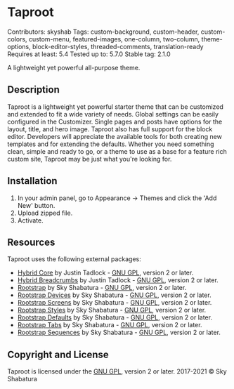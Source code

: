 # Taproot

Contributors: skyshab
Tags: custom-background, custom-header, custom-colors, custom-menu, featured-images, one-column, two-column, theme-options, block-editor-styles, threaded-comments, translation-ready
Requires at least: 5.4
Tested up to: 5.7.0
Stable tag: 2.1.0

A lightweight yet powerful all-purpose theme.

## Description

Taproot is a lightweight yet powerful starter theme that can be customized and extended to fit a wide variety of needs. Global settings can be easily configured in the Customizer. Single pages and posts have options for the layout, title, and hero image. Taproot also has full support for the block editor. Developers will appreciate the available tools for both creating new templates and for extending the defaults. Whether you need something clean, simple and ready to go, or a theme to use as a base for a feature rich custom site, Taproot may be just what you're looking for.

## Installation

1. In your admin panel, go to Appearance -> Themes and click the 'Add New' button.
2. Upload zipped file.
3. Activate.

## Resources

Taproot uses the following external packages:

-   [Hybrid Core](https://github.com/justintadlock/hybrid-core) by Justin Tadlock - [GNU GPL](https://www.gnu.org/licenses/gpl-2.0.html), version 2 or later.
-   [Hybrid Breadcrumbs](https://github.com/justintadlock/hybrid-breadcrumbs) by Justin Tadlock - [GNU GPL](https://www.gnu.org/licenses/gpl-2.0.html), version 2 or later.
-   [Rootstrap](https://github.com/skyshab/rootstrap) by Sky Shabatura - [GNU GPL](https://www.gnu.org/licenses/gpl-2.0.html), version 2 or later.
-   [Rootstrap Devices](https://github.com/skyshab/rootstrap-devices) by Sky Shabatura - [GNU GPL](https://www.gnu.org/licenses/gpl-2.0.html), version 2 or later.
-   [Rootstrap Screens](https://github.com/skyshab/rootstrap-screens) by Sky Shabatura - [GNU GPL](https://www.gnu.org/licenses/gpl-2.0.html), version 2 or later.
-   [Rootstrap Styles](https://github.com/skyshab/rootstrap-styles) by Sky Shabatura - [GNU GPL](https://www.gnu.org/licenses/gpl-2.0.html), version 2 or later.
-   [Rootstrap Defaults](https://github.com/skyshab/rootstrap-defaults) by Sky Shabatura - [GNU GPL](https://www.gnu.org/licenses/gpl-2.0.html), version 2 or later.
-   [Rootstrap Tabs](https://github.com/skyshab/rootstrap-tabs) by Sky Shabatura - [GNU GPL](https://www.gnu.org/licenses/gpl-2.0.html), version 2 or later.
-   [Rootstrap Sequences](https://github.com/skyshab/rootstrap-sequences) by Sky Shabatura - [GNU GPL](https://www.gnu.org/licenses/gpl-2.0.html), version 2 or later.

## Copyright and License

Taproot is licensed under the [GNU GPL](https://www.gnu.org/licenses/gpl-2.0.html), version 2 or later.
2017-2021 © Sky Shabatura
